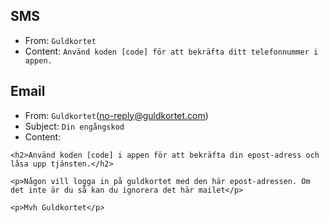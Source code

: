 ## SMS
* From: `Guldkortet`
* Content: `Använd koden [code] för att bekräfta ditt telefonnummer i appen.`

## Email
* From: `Guldkortet`(no-reply@guldkortet.com)
* Subject: `Din engångskod`
* Content:

`<h2>Använd koden [code] i appen för att bekräfta din epost-adress och låsa upp tjänsten.</h2>`
 
`<p>Någon vill logga in på guldkortet med den här epost-adressen. Om det inte är du så kan du ignorera det här mailet</p>`

`<p>Mvh Guldkortet</p>`
